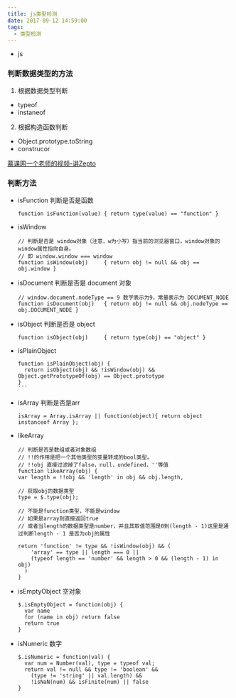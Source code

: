 ```yaml
---
title: js类型检测
date: 2017-09-12 14:59:00
tags:
  - 类型检测
---
```

  - js


### 判断数据类型的方法

1. 根据数据类型判断
  - typeof
  - instaneof

2. 根据构造函数判断
  - Object.prototype.toString
  - construcor
<!-- more -->
[慕课网一个老师的视频-讲Zepto](http://www.imooc.com/course/comment/id/745?page=4)

### 判断方法

- isFunction 判断是否是函数
  ```
  function isFunction(value) { return type(value) == "function" }
  ```
- isWindow
  ```
  // 判断是否是 window对象（注意，w为小写）指当前的浏览器窗口，window对象的window属性指向自身。
  // 即 window.window === window
  function isWindow(obj)     { return obj != null && obj == obj.window }
  ```
- isDocument 判断是否是 document 对象
  ```
  // window.document.nodeType == 9 数字表示为9，常量表示为 DOCUMENT_NODE
  function isDocument(obj)   { return obj != null && obj.nodeType == obj.DOCUMENT_NODE }
  ```
- isObject 判断是否是 object
  ```
  function isObject(obj)     { return type(obj) == "object" }
  ```
- isPlainObject
  ````
  function isPlainObject(obj) {
    return isObject(obj) && !isWindow(obj) && Object.getPrototypeOf(obj) == Object.prototype
  }
  ```
- isArray 判断是否是arr
  ```
  isArray = Array.isArray || function(object){ return object instanceof Array };
  ```
- likeArray
  ```
  // 判断是否是数组或者对象数组
  // !!的作用是把一个其他类型的变量转成的bool类型。
  // !!obj 直接过滤掉了false，null，undefined，''等值
  function likeArray(obj) {
  var length = !!obj && 'length' in obj && obj.length,

  // 获取obj的数据类型
  type = $.type(obj);

  // 不能是function类型，不能是window
  // 如果是array则直接返回true
  // 或者当length的数据类型是number，并且其取值范围是0到(length - 1)这里是通过判断length - 1 是否为obj的属性

  return 'function' != type && !isWindow(obj) && (
      'array' == type || length === 0 ||
      (typeof length == 'number' && length > 0 && (length - 1) in obj)
    )
  }
  ```
- isEmptyObject 空对象
  ```
  $.isEmptyObject = function(obj) {
    var name
    for (name in obj) return false
    return true
  }
  ```
- isNumeric 数字
  ```
  $.isNumeric = function(val) {
    var num = Number(val), type = typeof val;
    return val != null && type != 'boolean' &&
      (type != 'string' || val.length) &&
      !isNaN(num) && isFinite(num) || false
  }
  ```